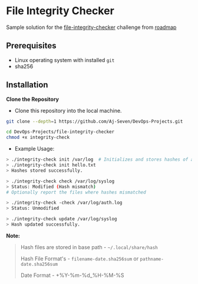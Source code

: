 # File Integrity Checker

Sample solution for the [file-integrity-checker](https://roadmap.sh/projects/file-integrity-checker) challenge from [roadmap](https://roadmap.sh)

## Prerequisites

- Linux operating system with installed `git`
- sha256

## Installation

**Clone the Repository**

- Clone this repository into the local machine.

```bash
git clone --depth=1 https://github.com/Aj-Seven/DevOps-Projects.git

cd DevOps-Projects/file-integrity-checker
chmod +x integrity-check
```

- Example Usage:
```sh
> ./integrity-check init /var/log  # Initializes and stores hashes of all log files in the directory
> ./integrity-check init hello.txt
> Hashes stored successfully.

> ./integrity-check check /var/log/syslog
> Status: Modified (Hash mismatch)
# Optionally report the files where hashes mismatched

> ./integrity-check -check /var/log/auth.log
> Status: Unmodified

> ./integrity-check update /var/log/syslog
> Hash updated successfully.
```

**Note:**
> Hash files are stored in base path - `~/.local/share/hash`
>
> Hash File Format's - `filename-date.sha256sum` or `pathname-date.sha256sum`
>
> Date Format - +%Y-%m-%d_%H-%M-%S
